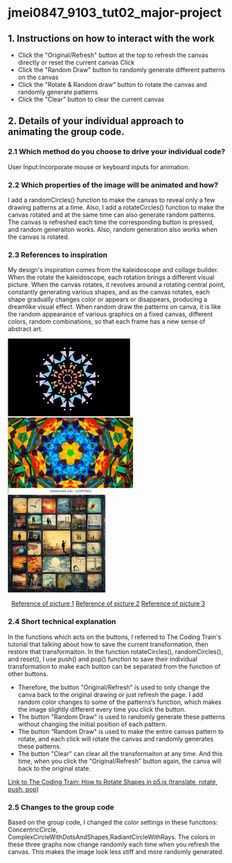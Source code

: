 # jmei0847_9103_tut02_major-project

## 1. Instructions on how to interact with the work
- Click the "Original/Refresh" button at the top to refresh the canvas directly or reset the current canvas
Click 
- Click the "Random Draw" button to randomly generate different patterns on the canvas
- Click the "Rotate & Random draw" button to rotate the canvas and randomly generate  patterns
- Click the "Clear" button to clear the current canvas

## 2. Details of your individual approach to animating the group code.
### 2.1 Which method do you choose to drive your individual code?
User Input:Incorporate mouse or keyboard inputs for animation.

### 2.2 Which properties of the image will be animated and how?
I add a randomCircles() function to make the canvas to reveal only a few drawing patterns at a time. Also, I add a rotateCircles() function to make the canvas rotated and at the same time can also generate random patterns.
The canvas is refreshed each time the corresponding button is pressed, and random generaiton works. Also, random generation also works when the canvas is rotated.

### 2.3 References to inspiration
My design's inspiration comes from the kaleidoscope and collage builder. 
When the rotate the kaleidoscope, each rotation brings a different visual picture. When the canvas rotates, it revolves around a rotating central point, constantly generating various shapes, and as the canvas rotates, each shape gradually changes color or appears or disappears, producing a dreamlike visual effect.
When random draw the patterns on canva, it is like the random appearance of various graphics on a fixed canvas, different colors, random combinations, so that each frame has a new sense of abstract art.

![picture](READMEImage/kaleidoscope%20inspiration.jpeg)
![picture](READMEImage/kaleidoscope%20inspiration%202.jpeg)
![picture](READMEImage/collage%20builder%20inspiration.jpeg)

  [Reference of picture 1](https://www.google.com/imgres?q=%E4%B8%87%E8%8A%B1%E7%AD%92&imgurl=https%3A%2F%2Fimage.uisdc.com%2Fwp-content%2Fuploads%2Fcovers%2F201604%2Fai-design-kaleidoscope-effect-b.jpg&imgrefurl=https%3A%2F%2Fwww.uisdc.com%2Fai-design-kaleidoscope-effect&docid=Z7V1h715u6gV4M&tbnid=z4vics_LKk7JfM&vet=12ahUKEwi-uYLCwtSJAxXkyjgGHWtiFVAQM3oECGMQAA..i&w=440&h=280&hcb=2&ved=2ahUKEwi-uYLCwtSJAxXkyjgGHWtiFVAQM3oECGMQAA)
[Reference of picture 2](https://www.google.com/imgres?q=%E4%B8%87%E8%8A%B1%E7%AD%92&imgurl=https%3A%2F%2Fwww.shutterstock.com%2Fimage-vector%2Fgeometric-design-mosaic-vector-kaleidoscope-260nw-1110979655.jpg&imgrefurl=https%3A%2F%2Fwww.shutterstock.com%2Fzh%2Fimage-vector%2Fgeometric-design-mosaic-vector-kaleidoscope-abstract-1110979655&docid=1tURNfBB2xztvM&tbnid=DuLLRdFvDFIZmM&vet=12ahUKEwi-uYLCwtSJAxXkyjgGHWtiFVAQM3oECDgQAA..i&w=462&h=280&hcb=2&ved=2ahUKEwi-uYLCwtSJAxXkyjgGHWtiFVAQM3oECDgQAA)
[Reference of picture 3](https://www.google.com/imgres?q=collage%20builder&imgurl=https%3A%2F%2Fpixlr.com%2Fimages%2Fcollage%2Fendless.webp&imgrefurl=https%3A%2F%2Fpixlr.com%2Fphoto-collage%2F&docid=2LfZ4OHlCV_o7M&tbnid=7mFtBiwyTmbgMM&vet=12ahUKEwjf4PbZwtSJAxWDxDgGHT6fFD4QM3oECCgQAA..i&w=1024&h=1024&hcb=2&ved=2ahUKEwjf4PbZwtSJAxWDxDgGHT6fFD4QM3oECCgQAA)

### 2.4 Short technical explanation
In the functions which acts on the buttons, I referred to The Coding Train's tutorial that talking about how to save the current transformation, then restore that transformaiton. In the function rotateCircles(), randomCircles(), and reset(), I use push() and pop() function to save their individual transformation to make each button can be separated from the function of other buttons.

- Therefore, the button "Original/Refresh" is used to only change the canva back to the original drawing or just refresh the page. I add random color changes to some of the patterns‘s function, which makes the image slightly different every time you click the button.
- The button "Random Draw" is used to randomly generate these patterns without changing the initial position of each pattern.
- The button “Random Draw" is used to make the entire canvas pattern to rotate, and each click will rotate the canvas and randomly generates these patterns.
- The button "Clear" can clear all the transformaiton at any time. And this time, when you click the "Original/Refresh" button again, the canva will back to the original state.

 [Link to The Coding Train: How to Rotate Shapes in p5.js (translate, rotate, push, pop)](https://www.youtube.com/watch?v=o9sgjuh-CBM&ab_channel=TheCodingTrain)


### 2.5 Changes to the group code
Based on the group code, I changed the color settings in these funcitons: ConcentricCircle, ComplexCircleWithDotsAndShapes,RadiantCircleWithRays. The colors in these three graphs now change randomly each time when you refresh the canvas. This makes the image look less stiff and more randomly generated.
